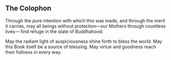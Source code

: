 ## The Colophon

Through the pure intention with which this was made,
and through the merit it carries,
may all beings without protection—our Mothers through countless lives—
find refuge in the state of Buddhahood.

May the radiant light of auspiciousness
shine forth to bless the world.
May this Book itself be a source of blessing.
May virtue and goodness reach their fullness in every way.

